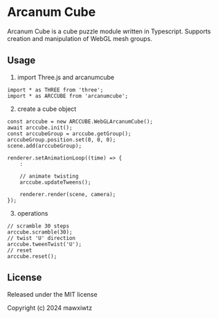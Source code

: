 # Arcanum Cube

Arcanum Cube is a cube puzzle module written in Typescript. Supports creation and manipulation of WebGL mesh groups.

## Usage

1. import Three.js and arcanumcube

```
import * as THREE from 'three';
import * as ARCCUBE from 'arcanumcube';
```

2. create a cube object

```
const arccube = new ARCCUBE.WebGLArcanumCube();
await arccube.init();
const arccubeGroup = arccube.getGroup();
arccubeGroup.position.set(0, 0, 0);
scene.add(arccubeGroup);

renderer.setAnimationLoop((time) => {
    :

    // animate twisting
    arccube.updateTweens();

    renderer.render(scene, camera);
});
```

3. operations

```
// scramble 30 steps
arccube.scramble(30);
// twist 'U' direction
arccube.tweenTwist('U');
// reset
arccube.reset();
```

## License

Released under the MIT license

Copyright (c) 2024 mawxiwtz
